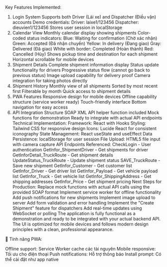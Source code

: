 
Key Features Implemented:
1. Login System
Supports both Driver (Lái xe) and Dispatcher (Điều vận) accounts
Demo credentials:
Driver: laixe1/123456
Dispatcher: dieuvien1/123456
Stores user session in localStorage
2. Calendar View
Monthly calendar display showing shipments
Color-coded status indicators:
Blue: Waiting for confirmation (Chờ xác nhận)
Green: Accepted (Đã nhận chuyến)
Yellow: In delivery (Đang giao)
Gray: Delivered (Đã giao)
White with border: Completed (Hoàn thành)
Red: Cancelled (Hủy)
Shows pickup time and destination for each shipment
Horizontal scrollable for mobile devices
3. Shipment Details
Complete shipment information display
Status update functionality for drivers
Progressive status flow (cannot go back to previous status)
Image upload capability for delivery proof
Camera integration for taking photos directly
4. Shipment History
Monthly view of all shipments
Sorted by most recent first
Filterable by month
Quick access to shipment details
5. PWA Features
Responsive design for mobile devices
Offline capability structure (service worker ready)
Touch-friendly interface
Bottom navigation for easy access
6. API Integration Structure
SOAP XML API helper function included
Mock functions for demonstration
Ready to integrate with actual API endpoints
Technical Implementation:
Framework: React with Hooks
Styling: Tailwind CSS for responsive design
Icons: Lucide React for consistent iconography
State Management: React useState and useEffect
Data Persistence: localStorage for user session
File Upload: HTML5 file input with camera capture
API Endpoints Referenced:
CheckLogin - User authentication
GetInfor_ShipmentDriver - Get shipments for driver
GetInforDetail_TruckRoute - Get shipment details
UpdateStatus_TruckRoute - Update shipment status
SAVE_TruckRoute - Save new shipment
GetInfor_Customer - Get customer list
GetInfor_Driver - Get driver list
GetInfor_Payload - Get vehicle payload list
GetInfor_Truck - Get vehicle list
GetInfor_ShippingAddress - Get shipping addresses
GetInfor_Price - Get shipment pricing
Next Steps for Production:
Replace mock functions with actual API calls using the provided SOAP format
Implement service worker for offline functionality
Add push notifications for new shipments
Implement image upload to server
Add form validation and error handling
Implement the "Create Shipment" feature for dispatchers
Add real-time updates using WebSocket or polling
The application is fully functional as a demonstration and ready to be integrated with your actual backend API. The UI is optimized for mobile devices and follows modern design principles with a clean, professional appearance.


🔧 Tính năng PWA:

Offline support: Service Worker cache các tài nguyên
Mobile responsive: Tối ưu cho điện thoại
Push notifications: Hỗ trợ thông báo
Install prompt: Có thể cài đặt như app native